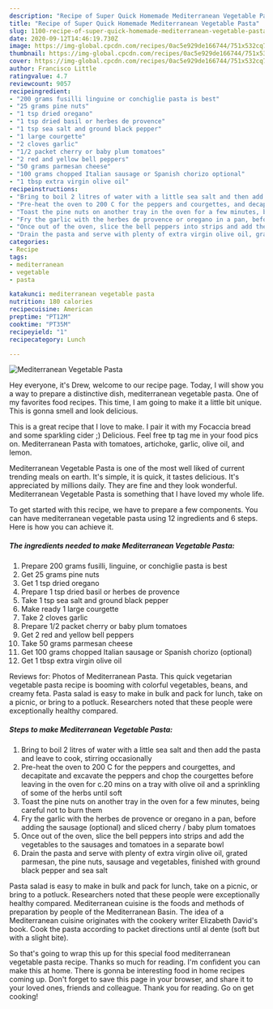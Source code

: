 ```yaml
---
description: "Recipe of Super Quick Homemade Mediterranean Vegetable Pasta"
title: "Recipe of Super Quick Homemade Mediterranean Vegetable Pasta"
slug: 1100-recipe-of-super-quick-homemade-mediterranean-vegetable-pasta
date: 2020-09-12T14:46:19.730Z
image: https://img-global.cpcdn.com/recipes/0ac5e929de166744/751x532cq70/mediterranean-vegetable-pasta-recipe-main-photo.jpg
thumbnail: https://img-global.cpcdn.com/recipes/0ac5e929de166744/751x532cq70/mediterranean-vegetable-pasta-recipe-main-photo.jpg
cover: https://img-global.cpcdn.com/recipes/0ac5e929de166744/751x532cq70/mediterranean-vegetable-pasta-recipe-main-photo.jpg
author: Francisco Little
ratingvalue: 4.7
reviewcount: 9057
recipeingredient:
- "200 grams fusilli linguine or conchiglie pasta is best"
- "25 grams pine nuts"
- "1 tsp dried oregano"
- "1 tsp dried basil or herbes de provence"
- "1 tsp sea salt and ground black pepper"
- "1 large courgette"
- "2 cloves garlic"
- "1/2 packet cherry or baby plum tomatoes"
- "2 red and yellow bell peppers"
- "50 grams parmesan cheese"
- "100 grams chopped Italian sausage or Spanish chorizo optional"
- "1 tbsp extra virgin olive oil"
recipeinstructions:
- "Bring to boil 2 litres of water with a little sea salt and then add the pasta and leave to cook, stirring occasionally"
- "Pre-heat the oven to 200 C for the peppers and courgettes, and decapitate and excavate the peppers and chop the courgettes before leaving in the oven for c.20 mins on a tray with olive oil and a sprinkling of some of the herbs until soft"
- "Toast the pine nuts on another tray in the oven for a few minutes, being careful not to burn them"
- "Fry the garlic with the herbes de provence or oregano in a pan, before adding the sausage (optional) and sliced cherry / baby plum tomatoes"
- "Once out of the oven, slice the bell peppers into strips and add the vegetables to the sausages and tomatoes in a separate bowl"
- "Drain the pasta and serve with plenty of extra virgin olive oil, grated parmesan, the pine nuts, sausage and vegetables, finished with ground black pepper and sea salt"
categories:
- Recipe
tags:
- mediterranean
- vegetable
- pasta

katakunci: mediterranean vegetable pasta 
nutrition: 180 calories
recipecuisine: American
preptime: "PT12M"
cooktime: "PT35M"
recipeyield: "1"
recipecategory: Lunch

---
```



![Mediterranean Vegetable Pasta](https://img-global.cpcdn.com/recipes/0ac5e929de166744/751x532cq70/mediterranean-vegetable-pasta-recipe-main-photo.jpg)

Hey everyone, it's Drew, welcome to our recipe page. Today, I will show you a way to prepare a distinctive dish, mediterranean vegetable pasta. One of my favorites food recipes. This time, I am going to make it a little bit unique. This is gonna smell and look delicious.

This is a great recipe that I love to make. I pair it with my Focaccia bread and some sparkling cider ;) Delicious. Feel free tp tag me in your food pics on. Mediterranean Pasta with tomatoes, artichoke, garlic, olive oil, and lemon.

Mediterranean Vegetable Pasta is one of the most well liked of current trending meals on earth. It's simple, it is quick, it tastes delicious. It's appreciated by millions daily. They are fine and they look wonderful. Mediterranean Vegetable Pasta is something that I have loved my whole life.


To get started with this recipe, we have to prepare a few components. You can have mediterranean vegetable pasta using 12 ingredients and 6 steps. Here is how you can achieve it.

<!--inarticleads1-->

##### The ingredients needed to make Mediterranean Vegetable Pasta:

1. Prepare 200 grams fusilli, linguine, or conchiglie pasta is best
1. Get 25 grams pine nuts
1. Get 1 tsp dried oregano
1. Prepare 1 tsp dried basil or herbes de provence
1. Take 1 tsp sea salt and ground black pepper
1. Make ready 1 large courgette
1. Take 2 cloves garlic
1. Prepare 1/2 packet cherry or baby plum tomatoes
1. Get 2 red and yellow bell peppers
1. Take 50 grams parmesan cheese
1. Get 100 grams chopped Italian sausage or Spanish chorizo (optional)
1. Get 1 tbsp extra virgin olive oil


Reviews for: Photos of Mediterranean Pasta. This quick vegetarian vegetable pasta recipe is booming with colorful vegetables, beans, and creamy feta. Pasta salad is easy to make in bulk and pack for lunch, take on a picnic, or bring to a potluck. Researchers noted that these people were exceptionally healthy compared. 

<!--inarticleads2-->

##### Steps to make Mediterranean Vegetable Pasta:

1. Bring to boil 2 litres of water with a little sea salt and then add the pasta and leave to cook, stirring occasionally
1. Pre-heat the oven to 200 C for the peppers and courgettes, and decapitate and excavate the peppers and chop the courgettes before leaving in the oven for c.20 mins on a tray with olive oil and a sprinkling of some of the herbs until soft
1. Toast the pine nuts on another tray in the oven for a few minutes, being careful not to burn them
1. Fry the garlic with the herbes de provence or oregano in a pan, before adding the sausage (optional) and sliced cherry / baby plum tomatoes
1. Once out of the oven, slice the bell peppers into strips and add the vegetables to the sausages and tomatoes in a separate bowl
1. Drain the pasta and serve with plenty of extra virgin olive oil, grated parmesan, the pine nuts, sausage and vegetables, finished with ground black pepper and sea salt


Pasta salad is easy to make in bulk and pack for lunch, take on a picnic, or bring to a potluck. Researchers noted that these people were exceptionally healthy compared. Mediterranean cuisine is the foods and methods of preparation by people of the Mediterranean Basin. The idea of a Mediterranean cuisine originates with the cookery writer Elizabeth David&#39;s book. Cook the pasta according to packet directions until al dente (soft but with a slight bite). 

So that's going to wrap this up for this special food mediterranean vegetable pasta recipe. Thanks so much for reading. I'm confident you can make this at home. There is gonna be interesting food in home recipes coming up. Don't forget to save this page in your browser, and share it to your loved ones, friends and colleague. Thank you for reading. Go on get cooking!

